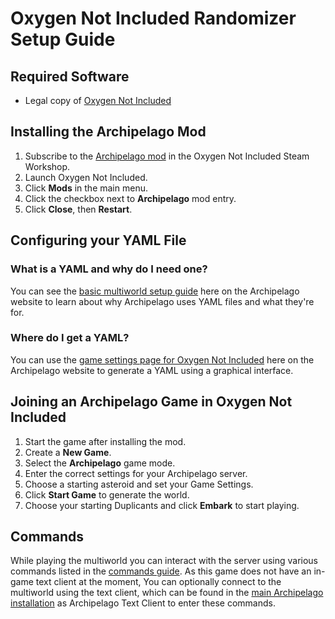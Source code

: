 # Oxygen Not Included Randomizer Setup Guide

## Required Software
* Legal copy of [Oxygen Not Included](https://store.steampowered.com/app/457140/Oxygen_Not_Included/)

## Installing the Archipelago Mod
1. Subscribe to the [Archipelago mod](TODO) in the Oxygen Not Included Steam Workshop.
2. Launch Oxygen Not Included.
3. Click **Mods** in the main menu.
4. Click the checkbox next to **Archipelago** mod entry.
5. Click **Close**, then **Restart**.

## Configuring your YAML File
### What is a YAML and why do I need one?
You can see the [basic multiworld setup guide](/tutorial/Archipelago/setup/en) here on the Archipelago website to learn 
about why Archipelago uses YAML files and what they're for.

### Where do I get a YAML?
You can use the [game settings page for Oxygen Not Included](/games/Oxygen%20Not%20Included/player-settings) here on the Archipelago 
website to generate a YAML using a graphical interface.

## Joining an Archipelago Game in Oxygen Not Included
1. Start the game after installing the mod.
2. Create a **New Game**.
3. Select the **Archipelago** game mode.
4. Enter the correct settings for your Archipelago server.
5. Choose a starting asteroid and set your Game Settings.
6. Click **Start Game** to generate the world.
7. Choose your starting Duplicants and click **Embark** to start playing.

## Commands
While playing the multiworld you can interact with the server using various commands listed in the 
[commands guide](/tutorial/Archipelago/commands/en). As this game does not have an in-game text client at the moment,
You can optionally connect to the multiworld using the text client, which can be found in the 
[main Archipelago installation](https://github.com/ArchipelagoMW/Archipelago/releases) as Archipelago Text Client to
enter these commands.
